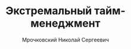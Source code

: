 ---
layout: post
title: "Экстремальный тайм-менеджмент"
author: Мрочковский Николай Сергеевич
tags:   [time_management]
image: extrim_timemanagement.jpg
description: |+
---